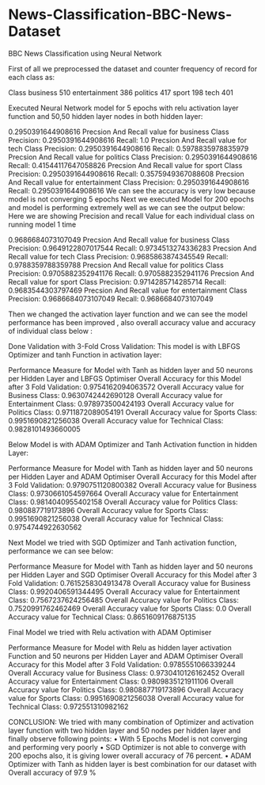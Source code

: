 # News-Classification-BBC-News-Dataset
BBC News Classification using Neural Network

First of all we preprocessed the dataset and counter frequency of record for each class as:


Class
business         510
entertainment    386
politics         417
sport            198
tech             401

Executed Neural Network model for 5 epochs with relu activation layer function and 50,50 hidden layer nodes in both hidden layer:

0.2950391644908616
Precsion And Recall value for business Class
Precision: 0.2950391644908616
Recall: 1.0
Precsion And Recall value for tech Class
Precision: 0.2950391644908616
Recall: 0.5978835978835979
Precsion And Recall value for politics Class
Precision: 0.2950391644908616
Recall: 0.41544117647058826
Precsion And Recall value for sport Class
Precision: 0.2950391644908616
Recall: 0.3575949367088608
Precsion And Recall value for entertainment Class
Precision: 0.2950391644908616
Recall: 0.2950391644908616
We can see the accuracy is very low because model is not converging 5 epochs
Next we executed Model for 200 epochs and model is performing extremely well as we can see the output below:
Here we are showing Precision and recall Value for each individual class on running model 1 time




0.9686684073107049
Precsion And Recall value for business Class
Precision: 0.9649122807017544
Recall: 0.9734513274336283
Precsion And Recall value for tech Class
Precision: 0.9685863874345549
Recall: 0.9788359788359788
Precsion And Recall value for politics Class
Precision: 0.9705882352941176
Recall: 0.9705882352941176
Precsion And Recall value for sport Class
Precision: 0.9714285714285714
Recall: 0.9683544303797469
Precsion And Recall value for entertainment Class
Precision: 0.9686684073107049
Recall: 0.9686684073107049

Then we changed the activation layer function and we can see the model performance has been improved , also overall accuracy value and accuracy of individual class below :

Done Validation with 3-Fold Cross Validation:
This model is with LBFGS Optimizer and tanh Function in activation layer:


Performance Measure for Model with Tanh as hidden layer and 50 neurons per Hidden Layer and LBFGS Optimiser
Overall Accuracy for this Model after 3 Fold Validation: 0.9754162094063572
Overall Accuracy value for Business Class: 0.9630742442690128
Overall Accuracy value for Entertainment Class: 0.978973500424193
Overall Accuracy value for Politics Class: 0.9711872089054191
Overall Accuracy value for Sports Class: 0.9951690821256038
Overall Accuracy value for Technical Class: 0.9828101493660005

Below Model is with ADAM Optimizer and Tanh Activation function in hidden Layer:

Performance Measure for Model with Tanh as hidden layer and 50 neurons per Hidden Layer and ADAM Optimiser
Overall Accuracy for this Model after 3 Fold Validation: 0.9790751120800382
Overall Accuracy value for Business Class: 0.9730661054597664
Overall Accuracy value for Entertainment Class: 0.9814040955402158
Overall Accuracy value for Politics Class: 0.980887719173896
Overall Accuracy value for Sports Class: 0.9951690821256038
Overall Accuracy value for Technical Class: 0.9754744922630562

Next Model we tried with SGD Optimizer and Tanh activation function, performance we can see below:

Performance Measure for Model with Tanh as hidden layer and 50 neurons per Hidden Layer and SGD Optimiser
Overall Accuracy for this Model after 3 Fold Validation: 0.7615258304913478
Overall Accuracy value for Business Class: 0.9920406591344495
Overall Accuracy value for Entertainment Class: 0.7567237624256485
Overall Accuracy value for Politics Class: 0.7520991762462469
Overall Accuracy value for Sports Class: 0.0
Overall Accuracy value for Technical Class: 0.8651609176875135

Final Model we tried with Relu activation with ADAM Optimiser

Performance Measure for Model with Relu as hidden layer activation Function and 50 neurons per Hidden Layer and ADAM Optimiser
Overall Accuracy for this Model after 3 Fold Validation: 0.9785551066339244
Overall Accuracy value for Business Class: 0.9730410126162452
Overall Accuracy value for Entertainment Class: 0.9809835121911106
Overall Accuracy value for Politics Class: 0.980887719173896
Overall Accuracy value for Sports Class: 0.9951690821256038
Overall Accuracy value for Technical Class: 0.972551310982162

CONCLUSION:
We tried with many combination of Optimizer and activation layer function with two hidden layer and 50 nodes per hidden layer and finally observe following points:
•	With 5 Epochs Model is not converging and performing very poorly
•	SGD Optimizer is not able to converge with 200 epochs also, it is giving lower overall accuracy of 76 percent.
•	ADAM Optimizer with Tanh as hidden layer is best combination for our dataset with Overall accuracy of 97.9 %

